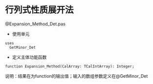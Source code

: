 # 行列式性质展开法
@Expansion_Method_Det.pas
* 使用单元
```
uses
  GetMinor_Det
```
*    定义主体功能函数
```
function Expansion_Method(CalArray: TCalIntArray): Integer;
```
说明：结果在为function的输出值；输入的数组参数定义在@GetMinor_Det